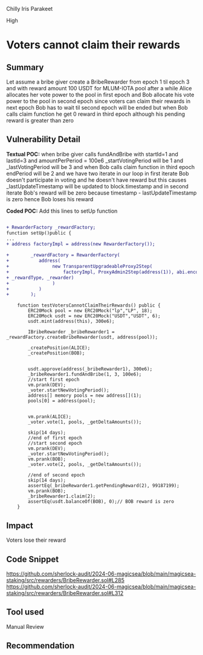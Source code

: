 Chilly Iris Parakeet

High

# Voters cannot claim their rewards

## Summary
Let assume a bribe giver create a BribeRewarder from epoch 1 til epoch 3 and with reward amount 100 USDT for MLUM-IOTA pool after a while Alice allocates her vote power to the pool in first epoch and Bob allocate his vote power to the pool in second epoch since voters can claim their rewards in next epoch Bob has to wait til second epoch will be ended but when Bob calls claim function he get 0 reward in third epoch although his pending reward is greater than zero

## Vulnerability Detail
**Textual POC:**
when bribe giver calls fundAndBribe with startId=1 and lastId=3 and amountPerPeriod = 100e6 _startVotingPeriod will be 1 and _lastVotingPeriod will be 3 and when Bob calls claim function in third epoch endPeriod will be 2 and we have two iterate in our loop in first iterate Bob doesn't participate in voting and he doesn't have reward but this causes _lastUpdateTimestamp will be updated to block.timestamp and in second iterate Bob's reward will be zero because timestamp - lastUpdateTimestamp is zero hence Bob loses his reward

**Coded POC:**
Add this lines to setUp function
```diff

+ RewarderFactory _rewardFactory;
function setUp()public {
...
+ address factoryImpl = address(new RewarderFactory());

+        _rewardFactory = RewarderFactory(
+           address(
+                new TransparentUpgradeableProxy2Step(
+                    factoryImpl, ProxyAdmin2Step(address(1)), abi.encodeWithSelector(RewarderFactory.initialize.selector, DEV, 
+ _rewardType, _rewarder)
+                )
+           )
+        );
```
```solidity
    function testVotersCannotClaimTheirRewards() public {
        ERC20Mock pool = new ERC20Mock("lp","LP", 18);
        ERC20Mock usdt = new ERC20Mock("USDT","USDT", 6);
        usdt.mint(address(this), 300e6);

        IBribeRewarder _bribeRewarder1 = _rewardFactory.createBribeRewarder(usdt, address(pool));
    
        _createPosition(ALICE);
        _createPosition(BOB);

        
        usdt.approve(address(_bribeRewarder1), 300e6);
        _bribeRewarder1.fundAndBribe(1, 3, 100e6);
        //start first epoch
        vm.prank(DEV);
        _voter.startNewVotingPeriod();
        address[] memory pools = new address[](1);
        pools[0] = address(pool);

        
        vm.prank(ALICE);
        _voter.vote(1, pools, _getDeltaAmounts());

        skip(14 days);
        //end of first epoch
        //start second epoch
        vm.prank(DEV);
        _voter.startNewVotingPeriod();
        vm.prank(BOB);
        _voter.vote(2, pools, _getDeltaAmounts());

        //end of second epoch
        skip(14 days);
        assertEq(_bribeRewarder1.getPendingReward(2), 99187199);
        vm.prank(BOB);
        _bribeRewarder1.claim(2);
        assertEq(usdt.balanceOf(BOB), 0);// BOB reward is zero
    }
```


## Impact
Voters lose their reward
## Code Snippet
https://github.com/sherlock-audit/2024-06-magicsea/blob/main/magicsea-staking/src/rewarders/BribeRewarder.sol#L285
https://github.com/sherlock-audit/2024-06-magicsea/blob/main/magicsea-staking/src/rewarders/BribeRewarder.sol#L312
## Tool used

Manual Review

## Recommendation
